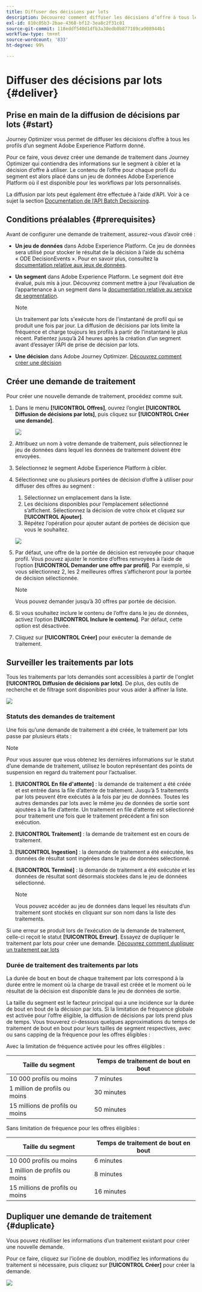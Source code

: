 ```yaml
---
title: Diffuser des décisions par lots
description: Découvrez comment diffuser les décisions d’offre à tous les profils d’un segment Adobe Experience Platform donné.
exl-id: 810c05b3-2bae-4368-bf12-3ea8c2f31c01
source-git-commit: 118eddf540d1dfb3a30edb0b877189ca908944b1
workflow-type: tm+mt
source-wordcount: '833'
ht-degree: 99%

---
```


# Diffuser des décisions par lots {#deliver}

## Prise en main de la diffusion de décisions par lots {#start}

Journey Optimizer vous permet de diffuser les décisions d’offre à tous les profils d’un segment Adobe Experience Platform donné.

Pour ce faire, vous devez créer une demande de traitement dans Journey Optimizer qui contiendra des informations sur le segment à cibler et la décision d’offre à utiliser. Le contenu de l’offre pour chaque profil du segment est alors placé dans un jeu de données Adobe Experience Platform où il est disponible pour les workflows par lots personnalisés.

La diffusion par lots peut également être effectuée à l’aide d’API. Voir à ce sujet la section [Documentation de l’API Batch Decisioning](api-reference/offer-delivery-api/batch-decisioning-api.md).

## Conditions préalables {#prerequisites}

Avant de configurer une demande de traitement, assurez-vous d’avoir créé :

* **Un jeu de données** dans Adobe Experience Platform. Ce jeu de données sera utilisé pour stocker le résultat de la décision à l’aide du schéma « ODE DecisionEvents ». Pour en savoir plus, consultez la [documentation relative aux jeux de données](https://experienceleague.adobe.com/docs/experience-platform/catalog/datasets/overview.html?lang=fr).

* **Un segment** dans Adobe Experience Platform. Le segment doit être évalué, puis mis à jour. Découvrez comment mettre à jour l’évaluation de l’appartenance à un segment dans la [documentation relative au service de segmentation](https://www.adobe.com/go/segmentation-overview-en).

   >[!NOTE]
   >
   >Un traitement par lots s&#39;exécute hors de l&#39;instantané de profil qui se produit une fois par jour. La diffusion de décisions par lots limite la fréquence et charge toujours les profils à partir de l’instantané le plus récent. Patientez jusqu’à 24 heures après la création d’un segment avant d’essayer l’API de prise de décision par lots.

* **Une décision** dans Adobe Journey Optimizer. [Découvrez comment créer une décision](offer-activities/create-offer-activities.md)

<!-- in API doc, remove these info and add ref here-->

## Créer une demande de traitement

Pour créer une nouvelle demande de traitement, procédez comme suit.

1. Dans le menu **[!UICONTROL Offres]**, ouvrez l’onglet **[!UICONTROL Diffusion de décisions par lots]**, puis cliquez sur **[!UICONTROL Créer une demande]**.

   ![](assets/batch-create.png)

1. Attribuez un nom à votre demande de traitement, puis sélectionnez le jeu de données dans lequel les données de traitement doivent être envoyées.

1. Sélectionnez le segment Adobe Experience Platform à cibler.

1. Sélectionnez une ou plusieurs portées de décision d’offre à utiliser pour diffuser des offres au segment :
   1. Sélectionnez un emplacement dans la liste.
   1. Les décisions disponibles pour l’emplacement sélectionné s’affichent. Sélectionnez la décision de votre choix et cliquez sur **[!UICONTROL Ajouter]**.
   1. Répétez l’opération pour ajouter autant de portées de décision que vous le souhaitez.

   ![](assets/batch-decision.png)

1. Par défaut, une offre de la portée de décision est renvoyée pour chaque profil. Vous pouvez ajuster le nombre d’offres renvoyées à l’aide de l’option **[!UICONTROL Demander une offre par profil]**. Par exemple, si vous sélectionnez 2, les 2 meilleures offres s’afficheront pour la portée de décision sélectionnée.

   >[!NOTE]
   >
   >Vous pouvez demander jusqu’à 30 offres par portée de décision.

1. Si vous souhaitez inclure le contenu de l’offre dans le jeu de données, activez l’option **[!UICONTROL Inclure le contenu]**. Par défaut, cette option est désactivée.

1. Cliquez sur **[!UICONTROL Créer]** pour exécuter la demande de traitement.

## Surveiller les traitements par lots

Tous les traitements par lots demandés sont accessibles à partir de l&#39;onglet **[!UICONTROL Diffusion de décisions par lots]**. De plus, des outils de recherche et de filtrage sont disponibles pour vous aider à affiner la liste.

![](assets/batch-list.png)

### Statuts des demandes de traitement

Une fois qu’une demande de traitement a été créée, le traitement par lots passe par plusieurs états :

>[!NOTE]
>
>Pour vous assurer que vous obtenez les dernières informations sur le statut d’une demande de traitement, utilisez le bouton représentant des points de suspension en regard du traitement pour l’actualiser.

1. **[!UICONTROL En file d&#39;attente]** : la demande de traitement a été créée et est entrée dans la file d’attente de traitement. Jusqu’à 5 traitements par lots peuvent être exécutés à la fois par jeu de données. Toutes les autres demandes par lots avec le même jeu de données de sortie sont ajoutées à la file d’attente. Un traitement en file d’attente est sélectionné pour traitement une fois que le traitement précédent a fini son exécution.
1. **[!UICONTROL Traitement]** : la demande de traitement est en cours de traitement.
1. **[!UICONTROL Ingestion]** : la demande de traitement a été exécutée, les données de résultat sont ingérées dans le jeu de données sélectionné.
1. **[!UICONTROL Terminé]** : la demande de traitement a été exécutée et les données de résultat sont désormais stockées dans le jeu de données sélectionné.

   >[!NOTE]
   >
   >Vous pouvez accéder au jeu de données dans lequel les résultats d’un traitement sont stockés en cliquant sur son nom dans la liste des traitements.

Si une erreur se produit lors de l’exécution de la demande de traitement, celle-ci reçoit le statut **[!UICONTROL Erreur]**. Essayez de dupliquer le traitement par lots pour créer une demande. [Découvrez comment dupliquer un traitement par lots](#duplicate)

### Durée de traitement des traitements par lots

La durée de bout en bout de chaque traitement par lots correspond à la durée entre le moment où la charge de travail est créée et le moment où le résultat de la décision est disponible dans le jeu de données de sortie.

La taille du segment est le facteur principal qui a une incidence sur la durée de bout en bout de la décision par lots. Si la limitation de fréquence globale est activée pour l’offre éligible, la diffusion de décisions par lots prend plus de temps. Vous trouverez ci-dessous quelques approximations du temps de traitement de bout en bout pour leurs tailles de segment respectives, avec ou sans capping de la fréquence pour les offres éligibles :

Avec la limitation de fréquence activée pour les offres éligibles :

| Taille du segment | Temps de traitement de bout en bout |
|--------------|----------------------------|
| 10 000 profils ou moins | 7 minutes |
| 1 million de profils ou moins | 30 minutes |
| 15 millions de profils ou moins | 50 minutes |

Sans limitation de fréquence pour les offres éligibles :

| Taille du segment | Temps de traitement de bout en bout |
|--------------|----------------------------|
| 10 000 profils ou moins | 6 minutes |
| 1 million de profils ou moins | 8 minutes |
| 15 millions de profils ou moins | 16 minutes |

## Dupliquer une demande de traitement {#duplicate}

Vous pouvez réutiliser les informations d’un traitement existant pour créer une nouvelle demande.

Pour ce faire, cliquez sur l’icône de doublon, modifiez les informations du traitement si nécessaire, puis cliquez sur **[!UICONTROL Créer]** pour créer la demande.

![](assets/batch-duplicate.png)
